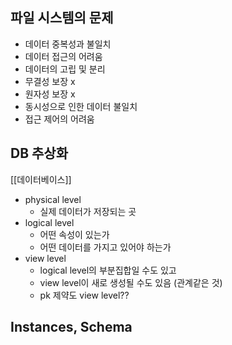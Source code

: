 ## 파일 시스템의 문제
- 데이터 중복성과 불일치
- 데이터 접근의 어려움
- 데이터의 고립 및 분리
- 무결성 보장 x
- 원자성 보장 x
- 동시성으로 인한 데이터 불일치
- 접근 제어의 어려움
## DB 추상화
[[데이터베이스]]
- physical level
	- 실제 데이터가 저장되는 곳
- logical level
	- 어떤 속성이 있는가
	- 어떤 데이터를 가지고 있어야 하는가
- view level
	- logical level의 부분집합일 수도 있고
	- view level이 새로 생성될 수도 있음 (관계같은 것)
	- pk 제약도 view level??
## Instances, Schema

